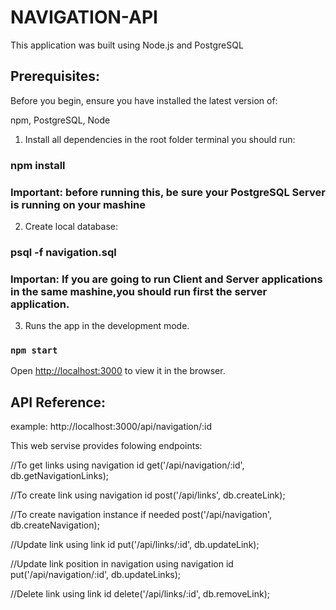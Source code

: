 # NAVIGATION-API

This application was built using Node.js and PostgreSQL

## Prerequisites:

Before you begin, ensure you have installed the latest version of:

npm, PostgreSQL, Node

1) Install all dependencies in the root folder terminal you should run:

### npm install

### Important: before running this, be sure your PostgreSQL Server is running on your mashine

2) Create local database:

### psql -f navigation.sql


### Importan: If you are going to run Client and Server applications in the same mashine,you should run first the server application.

3) Runs the app in the development mode.<br />

### `npm start`

Open [http://localhost:3000](http://localhost:3000) to view it in the browser.


## API Reference:
example: http://localhost:3000/api/navigation/:id

This web servise provides folowing endpoints:

//To get links using navigation id
get('/api/navigation/:id', db.getNavigationLinks);

//To create link using navigation id
post('/api/links', db.createLink);

//To create navigation instance if needed
post('/api/navigation', db.createNavigation);

//Update link using link id
put('/api/links/:id', db.updateLink);

//Update link position in navigation using navigation id
put('/api/navigation/:id', db.updateLinks);

//Delete link using link id
delete('/api/links/:id', db.removeLink);



